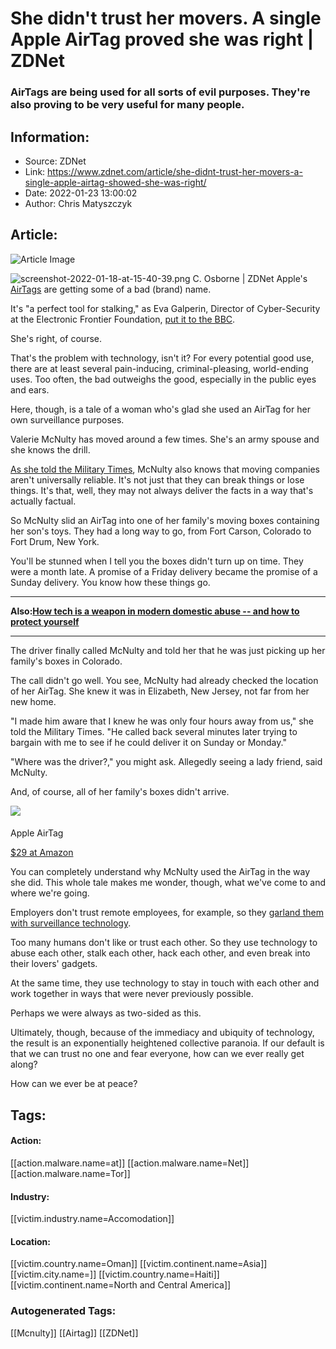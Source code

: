 # She didn't trust her movers. A single Apple AirTag proved she was right | ZDNet
### AirTags are being used for all sorts of evil purposes. They're also proving to be very useful for many people.

## Information:
+ Source: ZDNet
+ Link: https://www.zdnet.com/article/she-didnt-trust-her-movers-a-single-apple-airtag-showed-she-was-right/
+ Date: 2022-01-23 13:00:02
+ Author: Chris Matyszczyk


## Article:
![Article Image](https://www.zdnet.com/a/img/resize/cf87f2af779b6fd791d7500044064b7afaa16833/2022/01/18/90b0bc44-9fe0-4058-b283-19a2a81cd9b7/screenshot-2022-01-18-at-15-40-39.png?width=770&height=578&fit=crop&auto=webp)

![screenshot-2022-01-18-at-15-40-39.png](https://www.zdnet.com/a/img/resize/49697774b9d0f860c58c369362a8e913bde829de/2022/01/18/90b0bc44-9fe0-4058-b283-19a2a81cd9b7/screenshot-2022-01-18-at-15-40-39.png?width=1200&fit=bounds&auto=webp)
 C. Osborne | ZDNet
 Apple's [AirTags](https://www.zdnet.com/article/i-just-found-my-lost-airtag-youll-never-guess-where-it-went/) are getting some of a bad (brand) name.

It's "a perfect tool for stalking," as Eva Galperin, Director of Cyber-Security at the Electronic Frontier Foundation, [put it to the BBC](https://www.bbc.com/news/technology-60004257).


She's right, of course.

That's the problem with technology, isn't it? For every potential good use, there are at least several pain-inducing, criminal-pleasing, world-ending uses. Too often, the bad outweighs the good, especially in the public eyes and ears.

Here, though, is a tale of a woman who's glad she used an AirTag for her own surveillance purposes.

Valerie McNulty has moved around a few times. She's an army spouse and she knows the drill.

[As she told the Military Times](https://www.militarytimes.com/the-home-front/2022/01/12/army-wife-uses-airtag-hack-to-track-her-movers-while-pcsing/), McNulty also knows that moving companies aren't universally reliable. It's not just that they can break things or lose things. It's that, well, they may not always deliver the facts in a way that's actually factual.






So McNulty slid an AirTag into one of her family's moving boxes containing her son's toys. They had a long way to go, from Fort Carson, Colorado to Fort Drum, New York.

You'll be stunned when I tell you the boxes didn't turn up on time. They were a month late. A promise of a Friday delivery became the promise of a Sunday delivery. You know how these things go. 



---

**Also:**[**How tech is a weapon in modern domestic abuse -- and how to protect yourself**](https://www.zdnet.com/article/how-todays-technologies-become-weapons-in-modern-domestic-abuse/)



---

The driver finally called McNulty and told her that he was just picking up her family's boxes in Colorado.

The call didn't go well. You see, McNulty had already checked the location of her AirTag. She knew it was in Elizabeth, New Jersey, not far from her new home.

"I made him aware that I knew he was only four hours away from us," she told the Military Times. "He called back several minutes later trying to bargain with me to see if he could deliver it on Sunday or Monday."

"Where was the driver?," you might ask. Allegedly seeing a lady friend, said McNulty.

And, of course, all of her family's boxes didn't arrive. 


![](https://www.zdnet.com/a/img/resize/623adc324c95a5b8f7522a56f79a53ab9a130b91/2021/11/22/a1529b59-7f75-4d80-9ee6-5f929ba09dd0/airtag-better.png?width=196&height=115&fit=crop&auto=webp)
#### 

 
 Apple AirTag



[$29 at Amazon](https://assoc-redirect.amazon.com/g/r/https://www.amazon.com/Apple-MX532AM-A-AirTag/dp/B0933BVK6T?tag=zd-buy-button-20&ascsubtag=__COM_CLICK_ID__%7C5547baff-886e-4bcb-a218-4971f2e637b9%7Cdtp) 
 
You can completely understand why McNulty used the AirTag in the way she did. This whole tale makes me wonder, though, what we've come to and where we're going.

Employers don't trust remote employees, for example, so they [garland them with surveillance technology](https://www.zdnet.com/article/working-from-home-your-boss-has-a-creepy-new-way-to-spy-on-you/).

Too many humans don't like or trust each other. So they use technology to abuse each other, stalk each other, hack each other, and even break into their lovers' gadgets.

At the same time, they use technology to stay in touch with each other and work together in ways that were never previously possible.

Perhaps we were always as two-sided as this.

Ultimately, though, because of the immediacy and ubiquity of technology, the result is an exponentially heightened collective paranoia. If our default is that we can trust no one and fear everyone, how can we ever really get along?

How can we ever be at peace?





## Tags:

#### Action:
[[action.malware.name=at]] [[action.malware.name=Net]] [[action.malware.name=Tor]]

#### Industry:
[[victim.industry.name=Accomodation]]

#### Location:
[[victim.country.name=Oman]] [[victim.continent.name=Asia]] [[victim.city.name=]] [[victim.country.name=Haiti]] [[victim.continent.name=North and Central America]]

### Autogenerated Tags:
[[Mcnulty]] [[Airtag]] [[ZDNet]]

